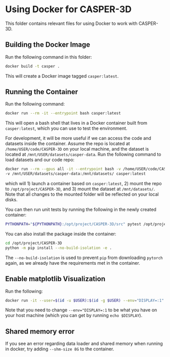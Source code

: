 # Using Docker for CASPER-3D
This folder contains relevant files for using Docker to work with CASPER-3D.

## Building the Docker Image
Run the following command in this folder:
```bash
docker build -t casper .
```
This will create a Docker image tagged `casper:latest`.

## Running the Container
Run the following command:
```bash
docker run --rm -it --entrypoint bash casper:latest
```
This will open a bash shell that lives in a Docker container built from `casper:latest`, which you can use to test the environment.

For development, it will be more useful if we can access the code and datasets inside the container.
Assume the repo is located at `/home/USER/code/CASPER-3D` on your local machine, 
and the dataset is located at `/mnt/USER/datasets/casper-data`.
Run the following command to load datasets and our code repo:
```bash
docker run --rm --gpus all -it --entrypoint bash -v /home/USER/code/CASPER-3D:/opt/project/CASPER-3D  \
-v /mnt/USER/datasets/casper-data:/mnt/datasets/ casper:latest
```
which will 1) launch a container based on `casper:latest`, 2) mount the repo to `/opt/project/CASPER-3D`, 
and 3) mount the dataset at `/mnt/datasets/`. 
Note that all changes to the mounted folder will be reflected on your local disks.

You can then run unit tests by running the following in the newly created container:
```bash
PYTHONPATH="${PYTHONPATH}:/opt/project/CASPER-3D/src" pytest /opt/project/CASPER-3D/tests/ 
```

You can also install the package inside the container:
```bash
cd /opt/project/CASPER-3D
python -m pip install --no-build-isolation -e .
```
The `--no-build-isolation` is used to prevent `pip` from downloading `pytorch` again, as we already have the requirements met in the container.

## Enable matplotlib Visualization
Run the following:
```bash
docker run -it --user=$(id -u $USER):$(id -g $USER) --env="DISPLAY=:1" --volume="/etc/group:/etc/group:ro" --volume="/etc/passwd:/etc/passwd:ro" --volume="/etc/shadow:/etc/shadow:ro" --volume="/etc/sudoers.d:/etc/sudoers.d:ro" --volume="/tmp/.X11-unix:/tmp/.X11-unix:rw" casper:latest bash
```
Note that you need to change `--env="DISPLAY=:1` to be what you have on your host machine (which you can get by running `echo $DISPLAY`).

## Shared memory error
If you see an error regarding data loader and shared memory when running in docker, try adding `--shm-size 8G` to the container.
